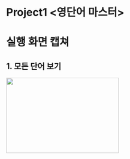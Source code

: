 Project1 <영단어 마스터> 
=======================

# 실행 화면 캡쳐

## 1. 모든 단어 보기
<img src="https://github.com/GaEunJang/Project1/blob/master/screenshots/모든%20단어%20보기.png?raw=true" width="300" height="200"/>

